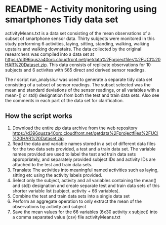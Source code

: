 README - Activity monitoring using smartphones Tidy data set
=============================================================
activityMeans.txt is a data set consisting of the mean observations of a subset of smartphone sensor data. Thirty subjects were monitored in this study performing 6 activities, laying, sitting, standing, walking, walking upstairs and walking downstairs. The data collected by the original researchers was compiled into a data set  at https://d396qusza40orc.cloudfront.net/getdata%2Fprojectfiles%2FUCI%20HAR%20Dataset.zip. This data consists of replicate observations for 10 subjects and 6 activites with 565 direct and derived sensor readings. 

The r script run_analysis.r was used to generate a separate tidy data set consisting of a subset of sensor readings. The subset selected was the mean and standard deviations of the sensor readings, or all variables with a mean-() or std() designation from both the test and train data sets. Also see the comments in each part of the data set for clarification.  

How the script works
---------------------

1. Download the entire zip data archive from the web repository https://d396qusza40orc.cloudfront.net/getdata%2Fprojectfiles%2FUCI%20HAR%20Dataset.zip
2. Read the data and variable names stored in a set of different data files for the two data sets provided, a test and a train data set. The variable names provided are used to label the test and train data sets appropriately, and separately provided subject IDs and activity IDs are attached to the test and train data sets. 
3. Translate The activities into meaningful named activities such as laying, sitting etc using the activity labels provided.
4. Select only the subject, activity and all variables containing the mean() and std() designation and create separate test and train data sets of this shorter variable list (subject, activity + 66 variables).
5. Combine the test and train data sets into a single data set
6. Perform an aggregate operation to only extract the mean of the observations by activity and subject
7. Save the mean values for the 66 variables (6x30 activity x subject) into a comma separated value (csv) file activityMeans.txt

